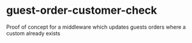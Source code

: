 # guest-order-customer-check
Proof of concept for a middleware which updates guests orders where a custom already exists
